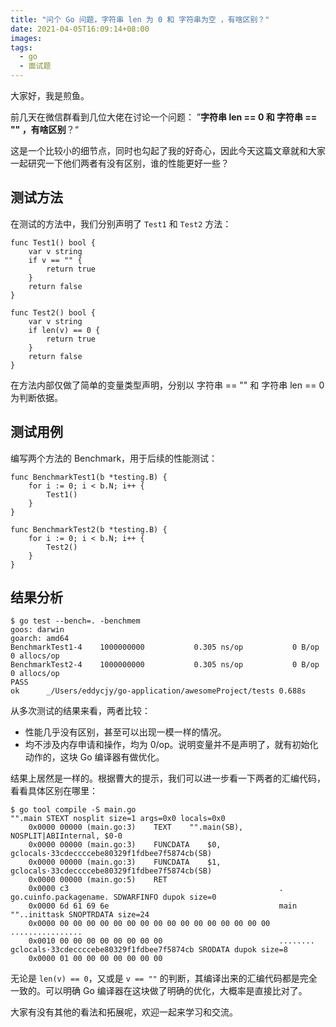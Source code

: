 ```yaml
---
title: "问个 Go 问题，字符串 len 为 0 和 字符串为空 ，有啥区别？"
date: 2021-04-05T16:09:14+08:00
images:
tags: 
  - go
  - 面试题
---
```


大家好，我是煎鱼。

前几天在微信群看到几位大佬在讨论一个问题： ”**字符串 len == 0 和 字符串 == "" ，有啥区别**？“

这是一个比较小的细节点，同时也勾起了我的好奇心，因此今天这篇文章就和大家一起研究一下他们两者有没有区别，谁的性能更好一些？

## 测试方法

在测试的方法中，我们分别声明了 `Test1` 和 `Test2` 方法：

```
func Test1() bool {
	var v string
	if v == "" {
		return true
	}
	return false
}

func Test2() bool {
	var v string
	if len(v) == 0 {
		return true
	}
	return false
}
```

在方法内部仅做了简单的变量类型声明，分别以 字符串 == "" 和 字符串 len == 0 为判断依据。

## 测试用例

编写两个方法的 Benchmark，用于后续的性能测试：

```
func BenchmarkTest1(b *testing.B) {
	for i := 0; i < b.N; i++ {
		Test1()
	}
}

func BenchmarkTest2(b *testing.B) {
	for i := 0; i < b.N; i++ {
		Test2()
	}
}
```

## 结果分析

```
$ go test --bench=. -benchmem
goos: darwin
goarch: amd64
BenchmarkTest1-4   	1000000000	         0.305 ns/op	       0 B/op	       0 allocs/op
BenchmarkTest2-4   	1000000000	         0.305 ns/op	       0 B/op	       0 allocs/op
PASS
ok  	_/Users/eddycjy/go-application/awesomeProject/tests	0.688s
```

从多次测试的结果来看，两者比较：
- 性能几乎没有区别，甚至可以出现一模一样的情况。
- 均不涉及内存申请和操作，均为 0/op。说明变量并不是声明了，就有初始化动作的，这块 Go 编译器有做优化。

结果上居然是一样的。根据曹大的提示，我们可以进一步看一下两者的汇编代码，看看具体区别在哪里：

```
$ go tool compile -S main.go
"".main STEXT nosplit size=1 args=0x0 locals=0x0
	0x0000 00000 (main.go:3)	TEXT	"".main(SB), NOSPLIT|ABIInternal, $0-0
	0x0000 00000 (main.go:3)	FUNCDATA	$0, gclocals·33cdeccccebe80329f1fdbee7f5874cb(SB)
	0x0000 00000 (main.go:3)	FUNCDATA	$1, gclocals·33cdeccccebe80329f1fdbee7f5874cb(SB)
	0x0000 00000 (main.go:5)	RET
	0x0000 c3                                               .
go.cuinfo.packagename. SDWARFINFO dupok size=0
	0x0000 6d 61 69 6e                                      main
""..inittask SNOPTRDATA size=24
	0x0000 00 00 00 00 00 00 00 00 00 00 00 00 00 00 00 00  ................
	0x0010 00 00 00 00 00 00 00 00                          ........
gclocals·33cdeccccebe80329f1fdbee7f5874cb SRODATA dupok size=8
	0x0000 01 00 00 00 00 00 00 00   
```

无论是 `len(v) == 0`，又或是 `v == ""` 的判断，其编译出来的汇编代码都是完全一致的。可以明确 Go 编译器在这块做了明确的优化，大概率是直接比对了。

大家有没有其他的看法和拓展呢，欢迎一起来学习和交流。


